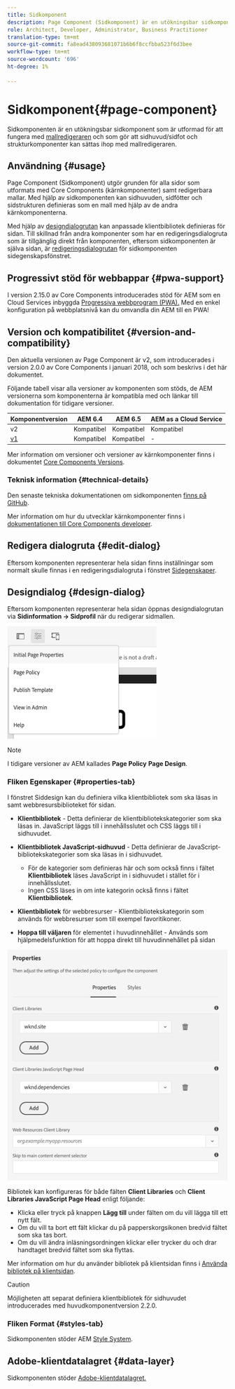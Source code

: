 ```yaml
---
title: Sidkomponent
description: Page Component (Sidkomponent) är en utökningsbar sidkomponent som är avsedd att fungera tillsammans med mallredigeraren och som gör att sidhuvud/sidfot och strukturkomponenter kan monteras tillsammans med mallredigeraren.
role: Architect, Developer, Administrator, Business Practitioner
translation-type: tm+mt
source-git-commit: fa8ead438093681071b6b6f8ccfbba523f6d3bee
workflow-type: tm+mt
source-wordcount: '696'
ht-degree: 1%

---
```



# Sidkomponent{#page-component}

Sidkomponenten är en utökningsbar sidkomponent som är utformad för att fungera med [mallredigeraren](https://docs.adobe.com/content/help/en/experience-manager-cloud-service/sites/authoring/features/templates.html) och som gör att sidhuvud/sidfot och strukturkomponenter kan sättas ihop med mallredigeraren.

## Användning {#usage}

Page Component (Sidkomponent) utgör grunden för alla sidor som utformats med Core Components (kärnkomponenter) samt redigerbara mallar. Med hjälp av sidkomponenten kan sidhuvuden, sidfötter och sidstrukturen definieras som en mall med hjälp av de andra kärnkomponenterna.

Med hjälp av [designdialogrutan](#design-dialog) kan anpassade klientbibliotek definieras för sidan. Till skillnad från andra komponenter som har en redigeringsdialogruta som är tillgänglig direkt från komponenten, eftersom sidkomponenten är själva sidan, är [redigeringsdialogrutan](#edit-dialog) för sidkomponenten sidegenskapsfönstret.

## Progressivt stöd för webbappar {#pwa-support}

I version 2.15.0 av Core Components introducerades stöd för AEM som en Cloud Services inbyggda [Progressiva webbprogram (PWA).](https://experienceleague.adobe.com/docs/experience-manager-cloud-service/sites/authoring/features/enable-pwa.html) Med en enkel konfiguration på webbplatsnivå kan du omvandla din AEM till en PWA!

## Version och kompatibilitet {#version-and-compatibility}

Den aktuella versionen av Page Component är v2, som introducerades i version 2.0.0 av Core Components i januari 2018, och som beskrivs i det här dokumentet.

Följande tabell visar alla versioner av komponenten som stöds, de AEM versionerna som komponenterna är kompatibla med och länkar till dokumentation för tidigare versioner.

| Komponentversion | AEM 6.4 | AEM 6.5 | AEM as a Cloud Service |
|---|---|---|---|
| v2 | Kompatibel | Kompatibel | Kompatibel |
| [v1](v1/page-v1.md) | Kompatibel | Kompatibel | - |

Mer information om versioner och versioner av kärnkomponenter finns i dokumentet [Core Components Versions](/help/versions.md).

### Teknisk information {#technical-details}

Den senaste tekniska dokumentationen om sidkomponenten [finns på GitHub](https://adobe.com/go/aem_cmp_tech_page_v2).

Mer information om hur du utvecklar kärnkomponenter finns i [dokumentationen till Core Components developer](/help/developing/overview.md).

## Redigera dialogruta {#edit-dialog}

Eftersom komponenten representerar hela sidan finns inställningar som normalt skulle finnas i en redigeringsdialogruta i fönstret [Sidegenskaper](https://docs.adobe.com/content/help/en/experience-manager-cloud-service/sites/authoring/fundamentals/page-properties.html).

## Designdialog {#design-dialog}

Eftersom komponenten representerar hela sidan öppnas designdialogrutan via **Sidinformation -> Sidprofil** när du redigerar sidmallen.

![Sidprofil](/help/assets/page-policy.png)

>[!NOTE]
>
>I tidigare versioner av AEM kallades **Page Policy** **Page Design**.

### Fliken Egenskaper {#properties-tab}

I fönstret Siddesign kan du definiera vilka klientbibliotek som ska läsas in samt webbresursbiblioteket för sidan.

* **Klientbibliotek**  - Detta definierar de klientbibliotekskategorier som ska läsas in. JavaScript läggs till i innehållsslutet och CSS läggs till i sidhuvudet.
* **Klientbibliotek JavaScript-sidhuvud**  - Detta definierar de JavaScript-bibliotekskategorier som ska läsas in i sidhuvudet.
   * För de kategorier som definieras här och som också finns i fältet **Klientbibliotek** läses JavaScript in i sidhuvudet i stället för i innehållsslutet.
   * Ingen CSS läses in om inte kategorin också finns i fältet **Klientbibliotek**.

* **Klientbibliotek**  för webbresurser - Klientbibliotekskategorin som används för webbresurser som till exempel favoritikoner.

* **Hoppa till väljaren**  för elementet i huvudinnehållet - Används som hjälpmedelsfunktion för att hoppa direkt till huvudinnehållet på sidan

![Designdialogruta för sidkomponent](/help/assets/page-design.png)

Bibliotek kan konfigureras för både fälten **Client Libraries** och **Client Libraries JavaScript Page Head** enligt följande:

* Klicka eller tryck på knappen **Lägg till** under fälten om du vill lägga till ett nytt fält.
* Om du vill ta bort ett fält klickar du på papperskorgsikonen bredvid fältet som ska tas bort.
* Om du vill ändra inläsningsordningen klickar eller trycker du och drar handtaget bredvid fältet som ska flyttas.

Mer information om hur du använder bibliotek på klientsidan finns i [Använda bibliotek på klientsidan](https://helpx.adobe.com/experience-manager/6-5/sites/developing/using/clientlibs.html).

>[!CAUTION]
>
>Möjligheten att separat definiera klientbibliotek för sidhuvudet introducerades med huvudkomponentversion 2.2.0.

### Fliken Format {#styles-tab}

Sidkomponenten stöder AEM [Style System](/help/get-started/authoring.md#component-styling).

## Adobe-klientdatalagret {#data-layer}

Sidkomponenten stöder [Adobe-klientdatalagret.](/help/developing/data-layer/overview.md)
